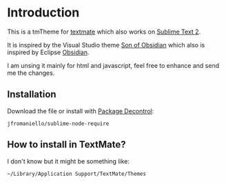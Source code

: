 Introduction
============

This is a tmTheme for [textmate](http://macromates.com/) which also works on [Sublime Text 2](http://www.sublimetext.com/2).

It is inspired by the Visual Studio theme [Son of Obsidian](http://studiostyl.es/schemes/son-of-obsidian) which also is inspired by Eclipse [Obsidian](http://www.eclipsecolorthemes.org/?view=theme&id=21).

I am unsing it mainly for html and javascript, feel free to enhance and send me the changes.


## Installation 

Download the file or install with [Package Decontrol](https://github.com/jfromaniello/Sublime-Package-Decontrol):

~~~
jfromaniello/sublime-node-require
~~~

## How to install in TextMate?

I don't know but it might be something like:

	~/Library/Application Support/TextMate/Themes
